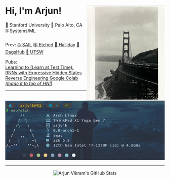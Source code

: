 # Hi, I'm Arjun! <img align="right" src="./film.png" height="300" />

🌲 Stanford University
📍 Palo Alto, CA
⛓️ Systems/ML

Prev:
[⛵ SAIL](https://ai.stanford.edu/)
[🕸️ Etched](https://etched.com)
[🏦 Halliday](https://halliday.xyz)
[🐾 DagsHub](https://dagshub.com)
[🧪 UTSW](https://www.rajaramlab.org/)

Pubs:  
[Learning to (Learn at Test Time): RNNs with Expressive Hidden States](https://arxiv.org/abs/2407.04620)  
[Reverse Engineering Google Colab *(made it to top of HN!)*](https://news.ycombinator.com/item?id=31851031)  

<hr>

![](./neofetch.png)

<hr>

<p align="center">
  <img src="https://github-readme-stats-arjvik.vercel.app/api?username=arjvik&include_all_commits=true&count_private=true&show_icons=true&theme=ambient_gradient&border_radius=20&show=reviews,prs_merged&hide=contribs&hide_border=true" alt="Arjun Vikram's GitHub Stats"/>
</p>
